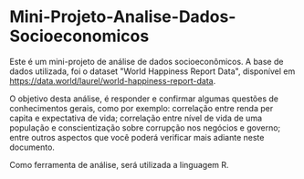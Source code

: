 # Mini-Projeto-Analise-Dados-Socioeconomicos

Este é um mini-projeto de análise de dados socioeconômicos. A base de dados utilizada, foi o dataset "World Happiness Report Data", disponível em https://data.world/laurel/world-happiness-report-data.

O objetivo desta análise, é responder e confirmar algumas questões de conhecimentos gerais, como por exemplo: correlação entre renda per capita e expectativa de vida; correlação entre nível de vida de uma população e conscientização sobre corrupção nos negócios e governo; entre outros aspectos que você poderá verificar mais adiante neste documento.

Como ferramenta de análise, será utilizada a linguagem R.
